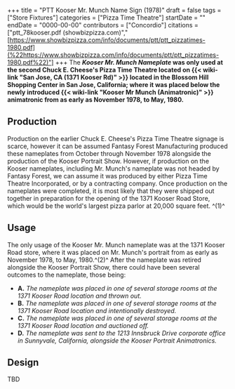 +++
title = "PTT Kooser Mr. Munch Name Sign (1978)"
draft = false
tags = ["Store Fixtures"]
categories = ["Pizza Time Theatre"]
startDate = ""
endDate = "0000-00-00"
contributors = ["Concordio"]
citations = ["ptt_78kooser.pdf (showbizpizza.com)","[https://www.showbizpizza.com/info/documents/ptt/ptt_pizzatimes-1980.pdf](%22https://www.showbizpizza.com/info/documents/ptt/ptt_pizzatimes-1980.pdf%22)"]
+++
The ***Kooser Mr. Munch Nameplate* was only used at the second Chuck E. Cheese's Pizza Time Theatre located on {{< wiki-link "San Jose, CA (1371 Kooser Rd)" >}} located in the Blossom Hill Shopping Center in San Jose, California; where it was placed below the newly introduced {{< wiki-link "Kooser Mr Munch (Animatronic)" >}} animatronic from as early as November 1978, to May, 1980.**

## Production

Production on the earlier Chuck E. Cheese's Pizza Time Theatre signage is scarce, however it can be assumed Fantasy Forest Manufacturing produced these nameplates from October through November 1978 alongside the production of the Kooser Portrait Show. However, if production on the Kooser nameplates, including Mr. Munch's nameplate was not headed by Fantasy Forest, we can assume it was produced by either Pizza Time Theatre Incorporated, or by a contracting company.
Once production on the nameplates were completed, it is most likely that they were shipped out together in preparation for the opening of the 1371 Kooser Road Store, which would be the world's largest pizza parlor at 20,000 square feet. ^(1)^

## Usage

The only usage of the Kooser Mr. Munch nameplate was at the 1371 Kooser Road store, where it was placed on Mr. Munch's portrait from as early as November 1978, to May, 1980.^(2)^ After the nameplate was retired alongside the Kooser Portrait Show, there could have been several outcomes to the nameplate, those being:

- **A.** *The nameplate was placed in one of several storage rooms at the 1371 Kooser Road location and thrown out.*
- **B.** *The nameplate was placed in one of several storage rooms at the 1371 Kooser Road location and intentionally destroyed.*
- **C.** *The nameplate was placed in one of several storage rooms at the 1371 Kooser Road location and auctioned off.*
- **D.** *The nameplate was sent to the 1213 Innsbruck Drive corporate office in Sunnyvale, California, alongside the Kooser Portrait Animatronics.*

## Design

TBD

